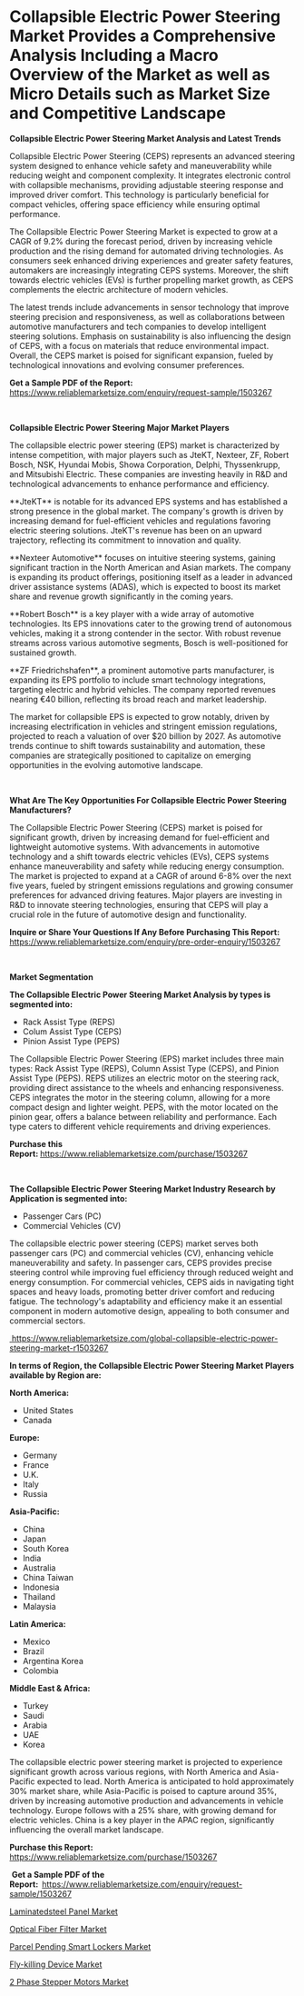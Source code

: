 <p><h1>Collapsible Electric Power Steering Market Provides a Comprehensive Analysis Including a Macro Overview of the Market as well as Micro Details such as Market Size and Competitive Landscape</h1></p><p><strong>Collapsible Electric Power Steering Market Analysis and Latest Trends</strong></p>
<p><p>Collapsible Electric Power Steering (CEPS) represents an advanced steering system designed to enhance vehicle safety and maneuverability while reducing weight and component complexity. It integrates electronic control with collapsible mechanisms, providing adjustable steering response and improved driver comfort. This technology is particularly beneficial for compact vehicles, offering space efficiency while ensuring optimal performance.</p><p>The Collapsible Electric Power Steering Market is expected to grow at a CAGR of 9.2% during the forecast period, driven by increasing vehicle production and the rising demand for automated driving technologies. As consumers seek enhanced driving experiences and greater safety features, automakers are increasingly integrating CEPS systems. Moreover, the shift towards electric vehicles (EVs) is further propelling market growth, as CEPS complements the electric architecture of modern vehicles. </p><p>The latest trends include advancements in sensor technology that improve steering precision and responsiveness, as well as collaborations between automotive manufacturers and tech companies to develop intelligent steering solutions. Emphasis on sustainability is also influencing the design of CEPS, with a focus on materials that reduce environmental impact. Overall, the CEPS market is poised for significant expansion, fueled by technological innovations and evolving consumer preferences.</p></p>
<p><strong>Get a Sample PDF of the Report:&nbsp;</strong> <a href="https://www.reliablemarketsize.com/enquiry/request-sample/1503267?utm_campaign=1105&utm_medium=2&utm_source=Github&utm_content=ia&utm_term=27092024&utm_id=collapsible-electric-power-steering">https://www.reliablemarketsize.com/enquiry/request-sample/1503267</a></p>
<p>&nbsp;</p>
<p><strong>Collapsible Electric Power Steering Major Market Players</strong></p>
<p><p>The collapsible electric power steering (EPS) market is characterized by intense competition, with major players such as JteKT, Nexteer, ZF, Robert Bosch, NSK, Hyundai Mobis, Showa Corporation, Delphi, Thyssenkrupp, and Mitsubishi Electric. These companies are investing heavily in R&D and technological advancements to enhance performance and efficiency.</p><p>**JteKT** is notable for its advanced EPS systems and has established a strong presence in the global market. The company's growth is driven by increasing demand for fuel-efficient vehicles and regulations favoring electric steering solutions. JteKT's revenue has been on an upward trajectory, reflecting its commitment to innovation and quality.</p><p>**Nexteer Automotive** focuses on intuitive steering systems, gaining significant traction in the North American and Asian markets. The company is expanding its product offerings, positioning itself as a leader in advanced driver assistance systems (ADAS), which is expected to boost its market share and revenue growth significantly in the coming years.</p><p>**Robert Bosch** is a key player with a wide array of automotive technologies. Its EPS innovations cater to the growing trend of autonomous vehicles, making it a strong contender in the sector. With robust revenue streams across various automotive segments, Bosch is well-positioned for sustained growth.</p><p>**ZF Friedrichshafen**, a prominent automotive parts manufacturer, is expanding its EPS portfolio to include smart technology integrations, targeting electric and hybrid vehicles. The company reported revenues nearing €40 billion, reflecting its broad reach and market leadership.</p><p>The market for collapsible EPS is expected to grow notably, driven by increasing electrification in vehicles and stringent emission regulations, projected to reach a valuation of over $20 billion by 2027. As automotive trends continue to shift towards sustainability and automation, these companies are strategically positioned to capitalize on emerging opportunities in the evolving automotive landscape.</p></p>
<p>&nbsp;</p>
<p><strong>What Are The Key Opportunities For Collapsible Electric Power Steering Manufacturers?</strong></p>
<p><p>The Collapsible Electric Power Steering (CEPS) market is poised for significant growth, driven by increasing demand for fuel-efficient and lightweight automotive systems. With advancements in automotive technology and a shift towards electric vehicles (EVs), CEPS systems enhance maneuverability and safety while reducing energy consumption. The market is projected to expand at a CAGR of around 6-8% over the next five years, fueled by stringent emissions regulations and growing consumer preferences for advanced driving features. Major players are investing in R&D to innovate steering technologies, ensuring that CEPS will play a crucial role in the future of automotive design and functionality.</p></p>
<p><strong>Inquire or Share Your Questions If Any Before Purchasing This Report:</strong> <a href="https://www.reliablemarketsize.com/enquiry/pre-order-enquiry/1503267?utm_campaign=1105&utm_medium=2&utm_source=Github&utm_content=ia&utm_term=27092024&utm_id=collapsible-electric-power-steering">https://www.reliablemarketsize.com/enquiry/pre-order-enquiry/1503267</a></p>
<p>&nbsp;</p>
<p><strong>Market Segmentation</strong></p>
<p><strong>The Collapsible Electric Power Steering Market Analysis by types is segmented into:</strong></p>
<p><ul><li>Rack Assist Type (REPS)</li><li>Colum Assist Type (CEPS)</li><li>Pinion Assist Type (PEPS)</li></ul></p>
<p><p>The Collapsible Electric Power Steering (EPS) market includes three main types: Rack Assist Type (REPS), Column Assist Type (CEPS), and Pinion Assist Type (PEPS). REPS utilizes an electric motor on the steering rack, providing direct assistance to the wheels and enhancing responsiveness. CEPS integrates the motor in the steering column, allowing for a more compact design and lighter weight. PEPS, with the motor located on the pinion gear, offers a balance between reliability and performance. Each type caters to different vehicle requirements and driving experiences.</p></p>
<p><strong>Purchase this Report:&nbsp;</strong><a href="https://www.reliablemarketsize.com/purchase/1503267?utm_campaign=1105&utm_medium=2&utm_source=Github&utm_content=ia&utm_term=27092024&utm_id=collapsible-electric-power-steering">https://www.reliablemarketsize.com/purchase/1503267</a></p>
<p>&nbsp;</p>
<p><strong>The Collapsible Electric Power Steering Market Industry Research by Application is segmented into:</strong></p>
<p><ul><li>Passenger Cars (PC)</li><li>Commercial Vehicles (CV)</li></ul></p>
<p><p>The collapsible electric power steering (CEPS) market serves both passenger cars (PC) and commercial vehicles (CV), enhancing vehicle maneuverability and safety. In passenger cars, CEPS provides precise steering control while improving fuel efficiency through reduced weight and energy consumption. For commercial vehicles, CEPS aids in navigating tight spaces and heavy loads, promoting better driver comfort and reducing fatigue. The technology's adaptability and efficiency make it an essential component in modern automotive design, appealing to both consumer and commercial sectors.</p></p>
<p><a href="https://www.reliablemarketsize.com/global-collapsible-electric-power-steering-market-r1503267?utm_campaign=1105&utm_medium=2&utm_source=Github&utm_content=ia&utm_term=27092024&utm_id=collapsible-electric-power-steering">&nbsp;https://www.reliablemarketsize.com/global-collapsible-electric-power-steering-market-r1503267</a></p>
<p><strong>In terms of Region, the Collapsible Electric Power Steering Market Players available by Region are:</strong></p>
<p>
    <p> <strong> North America: </strong>
        <ul>
            <li>United States</li>
            <li>Canada</li>
        </ul>
        </p> 
    <p> <strong> Europe: </strong>
        <ul>
            <li>Germany</li>
            <li>France</li>
            <li>U.K.</li>
            <li>Italy</li>
            <li>Russia</li>
        </ul>
        </p> 
    <p> <strong> Asia-Pacific: </strong>
        <ul>
            <li>China</li>
            <li>Japan</li>
            <li>South Korea</li>
            <li>India</li>
            <li>Australia</li>
            <li>China Taiwan</li>
            <li>Indonesia</li>
            <li>Thailand</li>
            <li>Malaysia</li>
        </ul>
        </p> 
    <p> <strong> Latin America: </strong>
        <ul>
            <li>Mexico</li>
            <li>Brazil</li>
            <li>Argentina Korea</li>
            <li>Colombia</li>
        </ul>
        </p> 
    <p> <strong> Middle East & Africa: </strong>
        <ul>
            <li>Turkey</li>
            <li>Saudi</li>
            <li>Arabia</li>
            <li>UAE</li>
            <li>Korea</li>
        </ul>
    </p>
    </p>
<p><p>The collapsible electric power steering market is projected to experience significant growth across various regions, with North America and Asia-Pacific expected to lead. North America is anticipated to hold approximately 30% market share, while Asia-Pacific is poised to capture around 35%, driven by increasing automotive production and advancements in vehicle technology. Europe follows with a 25% share, with growing demand for electric vehicles. China is a key player in the APAC region, significantly influencing the overall market landscape.</p></p>
<p><strong>Purchase this Report: </strong><a href="https://www.reliablemarketsize.com/purchase/1503267?utm_campaign=1105&utm_medium=2&utm_source=Github&utm_content=ia&utm_term=27092024&utm_id=collapsible-electric-power-steering">https://www.reliablemarketsize.com/purchase/1503267</a></p>
<p>&nbsp;<strong>Get a Sample PDF of the Report:&nbsp;&nbsp;</strong><a href="https://www.reliablemarketsize.com/enquiry/request-sample/1503267?utm_campaign=1105&utm_medium=2&utm_source=Github&utm_content=ia&utm_term=27092024&utm_id=collapsible-electric-power-steering">https://www.reliablemarketsize.com/enquiry/request-sample/1503267</a></p>
<p><strong></strong></p>
<p><p><a href="https://github.com/NorbertYates/Market-Research-Report-List-7/blob/main/laminatedsteel-panel-market.md?utm_campaign=1105&utm_medium=2&utm_source=Github&utm_content=ia&utm_term=27092024&utm_id=collapsible-electric-power-steering">Laminatedsteel Panel Market</a></p><p><a href="https://www.linkedin.com/pulse/optical-fiber-filter-market-global-regional-analysis-turie?trackingId=%2BUbPsNn7QWG5MICs9Wkx6g%3D%3D&utm_campaign=1105&utm_medium=2&utm_source=Github&utm_content=ia&utm_term=27092024&utm_id=collapsible-electric-power-steering">Optical Fiber Filter Market</a></p><p><a href="https://issuu.com/reportprime-2/docs/parcel-pending-smart-lockers-market_d3506e626f2abe?utm_campaign=1105&utm_medium=2&utm_source=Github&utm_content=ia&utm_term=27092024&utm_id=collapsible-electric-power-steering">Parcel Pending Smart Lockers Market</a></p><p><a href="https://issuu.com/reportprime-2/docs/fly-killing-device-market-size-2030_a4fc8d297f89c3?utm_campaign=1105&utm_medium=2&utm_source=Github&utm_content=ia&utm_term=27092024&utm_id=collapsible-electric-power-steering">Fly-killing Device Market</a></p><p><a href="https://www.linkedin.com/pulse/global-2-phase-stepper-motors-industry-types-applications-avolc?trackingId=4lrh1YciQ3ae2irg20R2Og%3D%3D&utm_campaign=1105&utm_medium=2&utm_source=Github&utm_content=ia&utm_term=27092024&utm_id=collapsible-electric-power-steering">2 Phase Stepper Motors Market</a></p></p>